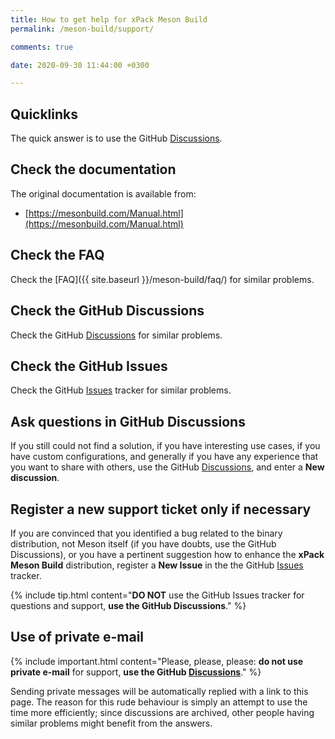 ```yaml
---
title: How to get help for xPack Meson Build
permalink: /meson-build/support/

comments: true

date: 2020-09-30 11:44:00 +0300

---
```


## Quicklinks

The quick answer is to use the
GitHub [Discussions](https://github.com/xpack-dev-tools/meson-build-xpack/discussions/).

## Check the documentation

The original documentation is available from:

- [https://mesonbuild.com/Manual.html](https://mesonbuild.com/Manual.html)

## Check the FAQ

Check the [FAQ]({{ site.baseurl }}/meson-build/faq/)
for similar problems.

## Check the GitHub Discussions

Check the GitHub [Discussions](https://github.com/xpack-dev-tools/meson-build-xpack/discussions/) for
similar problems.

## Check the GitHub Issues

Check the
GitHub [Issues](https://github.com/xpack-dev-tools/meson-build-xpack/issues/)
tracker for similar problems.

## Ask questions in GitHub Discussions

If you still could not find a solution, if you have interesting use
cases, if you have custom configurations, and generally if you have
any experience that you want to share with others, use the
GitHub [Discussions](https://github.com/xpack-dev-tools/meson-build-xpack/discussions/),
and enter a **New discussion**.

## Register a new support ticket only if necessary

If you are convinced that you identified a bug related to the binary
distribution, not Meson itself (if you have doubts, use the GitHub Discussions),
or you have a pertinent suggestion how to enhance the **xPack Meson Build**
distribution, register a **New Issue** in the the
GitHub [Issues](https://github.com/xpack-dev-tools/meson-build-xpack/issues/)
tracker.

{% include tip.html content="**DO NOT** use the GitHub Issues tracker
for questions and support, **use the GitHub Discussions**." %}

## Use of private e-mail

{% include important.html content="Please, please, please: **do not use
private e-mail** for support, **use the
GitHub [Discussions](https://github.com/xpack-dev-tools/meson-build-xpack/discussions/)**." %}

Sending private messages will be automatically replied with
a link to this page.
The reason for this rude behaviour is simply an attempt to use
the time more efficiently; since discussions are archived, other people
having similar problems might benefit from the answers.
